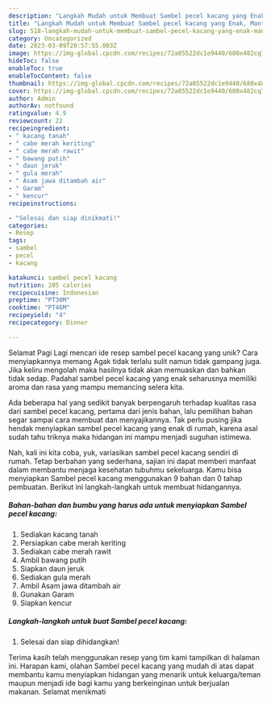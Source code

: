 ```yaml
---
description: "Langkah Mudah untuk Membuat Sambel pecel kacang yang Enak, Mantap"
title: "Langkah Mudah untuk Membuat Sambel pecel kacang yang Enak, Mantap"
slug: 518-langkah-mudah-untuk-membuat-sambel-pecel-kacang-yang-enak-mantap
category: Uncategorized
date: 2023-03-09T20:57:55.003Z
image: https://img-global.cpcdn.com/recipes/72a05522dc1e9440/680x482cq70/sambel-pecel-kacang-foto-resep-utama.jpg
hideToc: false
enableToc: true
enableTocContent: false
thumbnail: https://img-global.cpcdn.com/recipes/72a05522dc1e9440/680x482cq70/sambel-pecel-kacang-foto-resep-utama.jpg
cover: https://img-global.cpcdn.com/recipes/72a05522dc1e9440/680x482cq70/sambel-pecel-kacang-foto-resep-utama.jpg
author: Admin
authorAv: notfound
ratingvalue: 4.9
reviewcount: 22
recipeingredient:
- " kacang tanah"
- " cabe merah keriting"
- " cabe merah rawit"
- " bawang putih"
- " daun jeruk"
- " gula merah"
- " Asam jawa ditambah air"
- " Garam"
- " kencur"
recipeinstructions:

- "Selesai dan siap dinikmati!"
categories:
- Resep
tags:
- sambel
- pecel
- kacang

katakunci: sambel pecel kacang 
nutrition: 205 calories
recipecuisine: Indonesian
preptime: "PT30M"
cooktime: "PT46M"
recipeyield: "4"
recipecategory: Dinner

---
```



Selamat Pagi Lagi mencari ide resep sambel pecel kacang yang unik? Cara menyiapkannya memang Agak tidak terlalu sulit namun tidak gampang juga. Jika keliru mengolah maka hasilnya tidak akan memuaskan dan bahkan tidak sedap. Padahal sambel pecel kacang yang enak seharusnya memiliki aroma dan rasa yang mampu memancing selera kita.




Ada beberapa hal yang sedikit banyak berpengaruh terhadap kualitas rasa dari sambel pecel kacang, pertama dari jenis bahan, lalu pemilihan bahan segar sampai cara membuat dan menyajikannya. Tak perlu pusing jika hendak menyiapkan sambel pecel kacang yang enak di rumah, karena asal sudah tahu triknya maka hidangan ini mampu menjadi suguhan istimewa.


Nah, kali ini kita coba, yuk, variasikan sambel pecel kacang sendiri di rumah. Tetap berbahan yang sederhana, sajian ini dapat memberi manfaat dalam membantu menjaga kesehatan tubuhmu sekeluarga. Kamu bisa menyiapkan Sambel pecel kacang menggunakan 9 bahan dan 0 tahap pembuatan. Berikut ini langkah-langkah untuk membuat hidangannya.

<!--inarticleads1-->

##### Bahan-bahan dan bumbu yang harus ada untuk menyiapkan Sambel pecel kacang:

1. Sediakan  kacang tanah
1. Persiapkan  cabe merah keriting
1. Sediakan  cabe merah rawit
1. Ambil  bawang putih
1. Siapkan  daun jeruk
1. Sediakan  gula merah
1. Ambil  Asam jawa ditambah air
1. Gunakan  Garam
1. Siapkan  kencur




<!--inarticleads2-->

##### Langkah-langkah untuk buat Sambel pecel kacang:


1. Selesai dan siap dihidangkan!



Terima kasih telah menggunakan resep yang tim kami tampilkan di halaman ini. Harapan kami, olahan Sambel pecel kacang yang mudah di atas dapat membantu kamu menyiapkan hidangan yang menarik untuk keluarga/teman maupun menjadi ide bagi kamu yang berkeinginan untuk berjualan makanan. Selamat menikmati
